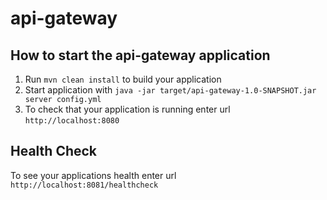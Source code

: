 # api-gateway

How to start the api-gateway application
---

1. Run `mvn clean install` to build your application
1. Start application with `java -jar target/api-gateway-1.0-SNAPSHOT.jar server config.yml`
1. To check that your application is running enter url `http://localhost:8080`

Health Check
---

To see your applications health enter url `http://localhost:8081/healthcheck`

